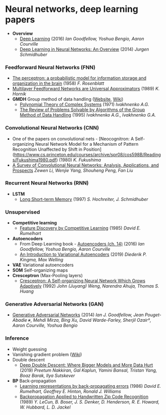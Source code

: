 # Neural networks, deep learning papers

- **Overview**
  - [Deep Learning](http://www.deeplearningbook.org/) (2016) *Ian Goodfellow, Yoshua Bengio, Aaron Courville*
  - [Deep Learning in Neural Networks: An Overview](https://arxiv.org/pdf/1404.7828.pdf) (2014) *Jurgen Schmidhuber*

### Feedforward Neural Networks (FNN)
  - [The perceptron: a probabilistic model for information storage and organization in the brain](https://www.ling.upenn.edu/courses/cogs501/Rosenblatt1958.pdf) (1958) *F. Rosenblatt*
  - [Multilayer Feedforward Networks are Universal Approximators](http://cognitivemedium.com/magic_paper/assets/Hornik.pdf) (1989) *K. Hornik*
- **GMDH** Group method of data handling ([Website](http://gmdh.net/), [Wiki](https://en.wikipedia.org/wiki/Group_method_of_data_handling))
  - [Polynomial Theory of Complex Systems](http://www.gmdh.net/articles/history/polynomial.pdf) (1971) *Ivakhnenko A.G.*
  - [The Review of Problems Solvable by Algorithms of the Group Method of Data Handling](http://gmdh.net/articles/review/algorith.pdf) (1995) *Ivakhnenko A.G., Ivakhnenko G.A.*

### Convolutional Neural Networks (CNN)
  - One of the papers on convolutional nets - [Neocognitron: A Self-organizing Neural Network Model for a Mechanism of Pattern Recognition Unaffected by Shift in Position] (https://www.cs.princeton.edu/courses/archive/spr08/cos598B/Readings/Fukushima1980.pdf) (1980) *K. Fukushima*
  - [A Survey of Convolutional Neural Networks: Analysis, Applications, and Prospects](https://arxiv.org/pdf/2004.02806.pdf) *Zewen Li, Wenjie Yang, Shouheng Peng, Fan Liu*

### Recurrent Neural Networks (RNN)
- **LSTM**
  - [Long Short-term Memory](https://www.researchgate.net/publication/13853244_Long_Short-term_Memory) (1997) *S. Hochreiter, J. Schmidhuber*

### Unsupervised
- **Competitive learning**
  - [Feature Discovery by Competitive Learning](http://csjarchive.cogsci.rpi.edu/1985v09/i01/p0075p0112/MAIN.PDF) (1985) *David E. Rumelhart*
- **Autoencoders**
  - From Deep Learning book - [Autoencoders (ch. 14)](http://www.deeplearningbook.org/contents/autoencoders.html) (2016) *Ian Goodfellow, Yoshua Bengio, Aaron Courville*
  - [An Introduction to Variational Autoencoders](https://arxiv.org/pdf/1906.02691.pdf) (2019) *Diederik P. Kingma, Max Welling*
- **VAE** Variational autoencoders
- **SOM** Self-organizing maps
- **Cresceptron** (Max-Pooling layers)
  - [Cresceptron: A Self-organizing  Neural Network Which Grows Adaptively](http://www.cse.msu.edu/~weng/research/CresceptronIJCNN1992.pdf) (1992) *John (Juyang) Weng, Narendra Ahuja, Thomas S. Huang*

### Generative Adversarial Networks (GAN)
  - [Generative Adversarial Networks](https://arxiv.org/pdf/1406.2661v1.pdf) (2014) *Ian J. Goodfellow,  Jean Pouget-Abadie∗, Mehdi Mirza, Bing Xu, David Warde-Farley, Sherjil Ozair†, Aaron Courville, Yoshua Bengio*

### Inference
- Weight guessing
- Vanishing gradient problem ([Wiki](https://en.wikipedia.org/wiki/Vanishing_gradient_problem))
- Double descent
  - [Deep Double Descent: Where Bigger Models and More Data Hurt](https://arxiv.org/pdf/1912.02292) (2019) *Preetum Nakkiran, Gal Kaplun, Yamini Bansal, Tristan Yang, Boaz Barak, Ilya Sutskever*
- **BP** Back-propagation
  - [Learning representations by back-propagating errors](http://www.cs.toronto.edu/~hinton/absps/naturebp.pdf) (1986) *David E. Rumelhart, Geoffrey E. Hinton, Ronald J. Williams*
  - [Backpropagation Applied to Handwritten Zip Code Recognition](http://yann.lecun.com/exdb/publis/pdf/lecun-89e.pdf) (1989) *Y. LeCun, B. Boser, J. S. Denker, D. Henderson, R. E. Howard, W. Hubbard, L. D. Jackel*
